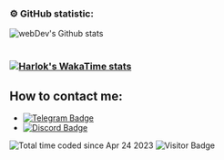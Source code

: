 ### ⚙️ GitHub statistic:

<table>
      <img align="center" src="http://github-readme-streak-stats.herokuapp.com?user=armas3er&theme=dark&background=000000" alt="webDev's Github stats" />
</table>

### [![Harlok's WakaTime stats](https://github-readme-stats.vercel.app/api/wakatime?username=@armaster)](https://github.com/armas3er/github-readme-stats)

## How to contact me:

- [![Telegram Badge](https://img.shields.io/badge/-Telegram-blue?style=flat&logo=Telegram&logoColor=white)](https://t.me/qwoe1x)
- [![Discord Badge](https://img.shields.io/badge/-Discord-blue?style=flat&logo=Discord&logoColor=white)](https://discordapp.com/users/852586781727916073)

<img src="https://wakatime.com/badge/user/9efbec17-d50f-46da-bb0c-8d4b15114d29.svg" alt="Total time coded since Apr 24 2023" /></a>
![Visitor Badge](https://visitor-badge.laobi.icu/badge?page_id=@armas3er)
